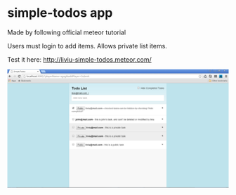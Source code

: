 # simple-todos app

Made by following official meteor tutorial

Users must login to add items.
Allows private list items.

Test it here: http://liviu-simple-todos.meteor.com/

![image](https://raw.githubusercontent.com/LiviuLvu/meteor/master/simple-todos/simple-todos-preview.jpg)
